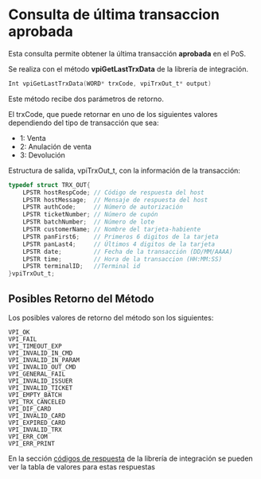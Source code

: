 # Consulta de última transaccion aprobada
Esta consulta permite obtener la última transacción **aprobada** en el PoS.

Se realiza con el método **vpiGetLastTrxData** de la librería de integración.

````c
Int vpiGetLastTrxData(WORD* trxCode, vpiTrxOut_t* output)
````
Este método recibe dos parámetros de retorno.

El trxCode, que puede retornar en uno de los siguientes valores dependiendo del tipo de transacción que sea:
- 1: Venta
- 2: Anulación de venta
- 3: Devolución

Estructura de salida, vpiTrxOut_t, con la información de la transacción:
````c
typedef struct TRX_OUT{   	
	LPSTR hostRespCode; // Código de respuesta del host   
	LPSTR hostMessage;  // Mensaje de respuesta del host   
	LPSTR authCode;     // Número de autorización   
	LPSTR ticketNumber; // Número de cupón   
	LPSTR batchNumber;  // Número de lote   
	LPSTR customerName; // Nombre del tarjeta-habiente
  	LPSTR panFirst6;    // Primeros 6 digitos de la tarjeta
	LPSTR panLast4;     // Últimos 4 digitos de la tarjeta   
	LPSTR date;         // Fecha de la transacción (DD/MM/AAAA)  
	LPSTR time;         // Hora de la transaccion (HH:MM:SS)
	LPSTR terminalID;   //Terminal id
}vpiTrxOut_t;
````

## Posibles Retorno del Método
Los posibles valores de retorno del método son los siguientes:
````
VPI_OK
VPI_FAIL
VPI_TIMEOUT_EXP
VPI_INVALID_IN_CMD
VPI_INVALID_IN_PARAM
VPI_INVALID_OUT_CMD
VPI_GENERAL_FAIL
VPI_INVALID_ISSUER
VPI_INVALID_TICKET
VPI_EMPTY_BATCH
VPI_TRX_CANCELED
VPI_DIF_CARD
VPI_INVALID_CARD
VPI_EXPIRED_CARD
VPI_INVALID_TRX 
VPI_ERR_COM
VPI_ERR_PRINT
````
En la sección [códigos de respuesta](../Libreria/codigosRespuesta.md) de la librería de integración se pueden ver la tabla de valores para estas respuestas